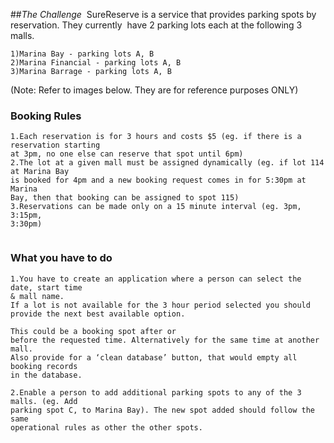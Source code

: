 ##*The‌ ‌Challenge*‌ ‌
SureReserve‌ ‌is‌ ‌a‌ ‌service‌ ‌that‌ ‌provides‌ ‌parking‌ ‌spots‌ ‌by‌ ‌reservation.‌ ‌They‌ ‌currently‌ ‌
have‌ ‌2‌ ‌parking‌ ‌lots‌ ‌each‌ ‌at‌ ‌the‌ ‌following‌ ‌3‌ ‌malls.

    1)Marina‌ ‌Bay‌ ‌-‌ ‌parking‌ ‌lots‌ ‌A,‌ ‌B‌ ‌
    2)Marina‌ ‌Financial‌ ‌-‌ ‌parking‌ ‌lots‌ ‌A,‌ ‌B‌ ‌ ‌
    3)Marina‌ ‌Barrage‌ ‌-‌ ‌parking‌ ‌lots‌ ‌A,‌ ‌B‌ ‌
(Note:‌ ‌Refer‌ ‌to‌ ‌images‌ ‌below.‌ ‌They‌ ‌are‌ ‌for‌ ‌reference‌ ‌purposes‌ ‌ONLY)‌ ‌
 ‌
### Booking‌ ‌Rules‌ ‌
    1.Each‌ ‌reservation‌ ‌is‌ ‌for‌ ‌3‌ ‌hours‌ ‌and‌ ‌costs‌ ‌$5‌ ‌(eg.‌ ‌if‌ ‌there‌ ‌is‌ ‌a‌ ‌reservation‌ ‌starting‌ ‌
    at‌ ‌3pm,‌ ‌no‌ ‌one‌ ‌else‌ ‌can‌ ‌reserve‌ ‌that‌ ‌spot‌ ‌until‌ ‌6pm)‌ ‌
    2.The‌ ‌lot‌ ‌at‌ ‌a‌ ‌given‌ ‌mall‌ ‌must‌ ‌be‌ ‌assigned‌ ‌dynamically‌ ‌(eg.‌ ‌if‌ ‌lot‌ ‌114‌ ‌at‌ ‌Marina‌ ‌Bay‌ ‌
    is‌ ‌booked‌ ‌for‌ ‌4pm‌ ‌and‌ ‌a‌ ‌new‌ ‌booking‌ ‌request‌ ‌comes‌ ‌in‌ ‌for‌ ‌5:30pm‌ ‌at‌ ‌Marina‌ ‌
    Bay,‌ ‌then‌ ‌that‌ ‌booking‌ ‌can‌ ‌be‌ ‌assigned‌ ‌to‌ ‌spot‌ ‌115)‌ ‌
    3.Reservations‌ ‌can‌ ‌be‌ ‌made‌ ‌only‌ ‌on‌ ‌a‌ ‌15‌ ‌minute‌ ‌interval‌ ‌(eg.‌ ‌3pm,‌ ‌3:15pm,‌ ‌
    3:30pm)‌ ‌ ‌
     ‌
### What‌ ‌you‌ ‌have‌ ‌to‌ ‌do‌ ‌
    1.You‌ ‌have‌ ‌to‌ ‌create‌ ‌an‌ ‌application‌ ‌where‌ ‌a‌ ‌person‌ ‌can‌ ‌select‌ ‌the‌ ‌date,‌ ‌start‌ ‌time‌ ‌
    &‌ ‌mall‌ ‌name.
    ‌If‌ ‌a‌ ‌lot‌ ‌is‌ ‌not‌ ‌available‌ ‌for‌ ‌the‌ ‌3‌ ‌hour‌ ‌period‌ ‌selected‌ ‌you‌ ‌should‌ ‌
    provide‌ ‌the‌ ‌next‌ ‌best‌ ‌available‌ ‌option.‌
     
    ‌This‌ ‌could‌ ‌be‌ ‌a‌ ‌booking‌ ‌spot‌ ‌after‌ ‌or‌ ‌
    before‌ ‌the‌ ‌requested‌ ‌time.‌ ‌Alternatively‌ ‌for‌ ‌the‌ ‌same‌ ‌time‌ ‌at‌ ‌another‌ ‌mall.‌ ‌
    Also‌ ‌provide‌ ‌for‌ ‌a‌ ‌‘clean‌ ‌database’‌ ‌button,‌ ‌that‌ ‌would‌ ‌empty‌ ‌all‌ ‌booking‌ ‌records‌ ‌
    in‌ ‌the‌ ‌database.‌ 
    
    ‌2.Enable‌ ‌a‌ ‌person‌ ‌to‌ ‌add‌ ‌additional‌ ‌parking‌ ‌spots‌ ‌to‌ ‌any‌ ‌of‌ ‌the‌ ‌3‌ ‌malls.‌ ‌(eg.‌ ‌Add‌ ‌
    parking‌ ‌spot‌ ‌C,‌ ‌to‌ ‌Marina‌ ‌Bay).‌ ‌The‌ ‌new‌ ‌spot‌ ‌added‌ ‌should‌ ‌follow‌ ‌the‌ ‌same‌ ‌
    operational‌ ‌rules‌ ‌as‌ ‌other‌ ‌the‌ ‌other‌ ‌spots.‌ ‌
 ‌